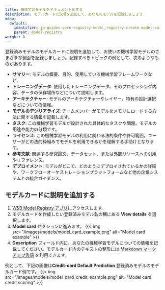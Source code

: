 ```yaml
---
title: 機械学習モデルをドキュメント化する
description: モデルカードに説明を追加して、あなたのモデルを記録しましょう
menu:
  default:
    identifier: ja-guides-core-registry-model_registry-create-model-cards
    parent: model-registry
weight: 8
---
```


登録済みモデルのモデルカードに説明を追加して、お使いの機械学習モデルのさまざまな側面を記録しましょう。記録すべきトピックの例として、次のようなものがあります。

* **サマリー**: モデルの概要、目的、使用している機械学習フレームワークなど。
* **トレーニングデータ**: 使用したトレーニングデータ、そのプロセッシング内容、データの保存場所などについて説明します。
* **アーキテクチャー**: モデルのアーキテクチャーやレイヤー、特有の設計選択などについての情報。
* **モデルのデシリアライズ**: チームメンバーがモデルをメモリにロードする方法に関する情報を記載します。
* **タスク**: この機械学習モデルが設計された具体的なタスクや問題。モデルの用途や能力の分類です。
* **ライセンス**: この機械学習モデルの利用に関わる法的条件や許可範囲。ユーザーがどの法的枠組みでモデルを利用できるかを理解する手助けとなります。
* **参考文献**: 関連する研究論文、データセット、または外部リソースへの引用やリファレンス。
* **デプロイメント**: モデルがどこで、どのようにデプロイされているかの詳細や、ワークフローオーケストレーションプラットフォームなど他の企業システムとの統合ガイダンス。

## モデルカードに説明を追加する

1. [W&B Model Registry アプリ](https://wandb.ai/registry/model)にアクセスします。
2. モデルカードを作成したい登録済みモデル名の横にある **View details** を選択します。
2. **Model card** セクションに進みます。
{{< img src="/images/models/model_card_example.png" alt="Model card example" >}}
3. **Description** フィールド内に、あなたの機械学習モデルについての情報を記載してください。モデルカード内のテキストの整形には [Markdown マークアップ言語](https://www.markdownguide.org/) を利用できます。

例として、下記の画像は**Credit-card Default Prediction** 登録済みモデルのモデルカード例です。
{{< img src="/images/models/model_card_credit_example.png" alt="Model card credit scoring" >}}